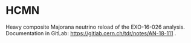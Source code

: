 # HCMN
Heavy composite Majorana neutrino reload of the EXO-16-026 analysis.
Documentation in GitLab: https://gitlab.cern.ch/tdr/notes/AN-18-111 .


